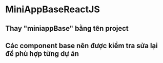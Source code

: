 # MiniAppBaseReactJS

## Thay "miniappBase" bằng tên project

## Các component base nên được kiểm tra sửa lại để phù hợp từng dự án
